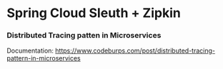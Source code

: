# Spring Cloud Sleuth + Zipkin
### Distributed Tracing patten in Microservices

Documentation: https://www.codeburps.com/post/distributed-tracing-pattern-in-microservices
